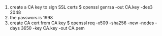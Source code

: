 
1. create a CA key to sign SSL certs 
    $ openssl genrsa -out CA.key -des3 2048
2. the passwors is 1998
3. create CA cert from CA key
    $ openssl req -x509 -sha256 -new -nodes -days 3650 -key CA.key -out CA.pem